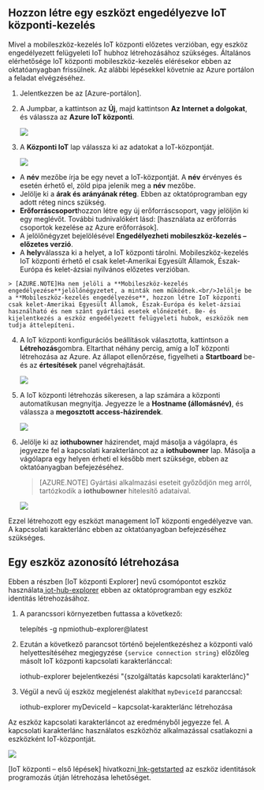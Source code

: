 ## <a name="create-a-device-management-enabled-iot-hub"></a>Hozzon létre egy eszközt engedélyezve IoT központi-kezelés

Mivel a mobileszköz-kezelés IoT központi előzetes verzióban, egy eszköz engedélyezett felügyeleti IoT hubhoz létrehozásához szükséges. Általános elérhetősége IoT központi mobileszköz-kezelés elérésekor ebben az oktatóanyagban frissülnek. Az alábbi lépésekkel követnie az Azure portálon a feladat elvégzéséhez.

1.  Jelentkezzen be az [Azure-portálon].
2.  A Jumpbar, a kattintson az **Új**, majd kattintson **Az Internet a dolgokat**, és válassza az **Azure IoT központi**.

    ![][img-new-hub]

3.  A **Központi IoT** lap válassza ki az adatokat a IoT-központját.

    ![][img-configure-hub]

  -   A **név** mezőbe írja be egy nevet a IoT-központját. A **név** érvényes és esetén érhető el, zöld pipa jelenik meg a **név** mezőbe.
  -   Jelölje ki a **árak és arányának réteg**. Ebben az oktatóprogramban egy adott réteg nincs szükség.
  -   **Erőforráscsoport**hozzon létre egy új erőforráscsoport, vagy jelöljön ki egy meglévőt. További tudnivalókért lásd: [használata az erőforrás csoportok kezelése az Azure erőforrások].
  -   A jelölőnégyzet bejelölésével **Engedélyezheti mobileszköz-kezelés – előzetes verzió**.
  -   A **hely**válassza ki a helyet, a IoT központi tárolni. Mobileszköz-kezelés IoT központi érhető el csak kelet-Amerikai Egyesült Államok, Észak-Európa és kelet-ázsiai nyilvános előzetes verzióban.

    > [AZURE.NOTE]Ha nem jelöli a **Mobileszköz-kezelés engedélyezése**jelölőnégyzetet, a minták nem működnek.<br/>Jelölje be a **Mobileszköz-kezelés engedélyezése**, hozzon létre IoT központi csak kelet-Amerikai Egyesült Államok, Észak-Európa és kelet-ázsiai használható és nem szánt gyártási esetek előnézetét. Be- és kijelentkezés a eszköz engedélyezett felügyeleti hubok, eszközök nem tudja áttelepíteni.

4.  A IoT központi konfigurációs beállítások választotta, kattintson a **Létrehozás**gombra. Eltarthat néhány percig, amíg a IoT központi létrehozása az Azure. Az állapot ellenőrzése, figyelheti a **Startboard** be- és az **értesítések** panel végrehajtását.

    ![][img-monitor]

5.  A IoT központi létrehozás sikeresen, a lap számára a központi automatikusan megnyitja. Jegyezze le a **Hostname (állomásnév)**, és válassza a **megosztott access-házirendek**.

    ![][img-keys]

6.  Jelölje ki az **iothubowner** házirendet, majd másolja a vágólapra, és jegyezze fel a kapcsolati karakterláncot az a **iothubowner** lap. Másolja a vágólapra egy helyen érheti el később mert szüksége, ebben az oktatóanyagban befejezéséhez.

    > [AZURE.NOTE] Gyártási alkalmazási eseteit győződjön meg arról, tartózkodik a **iothubowner** hitelesítő adataival.

    ![][img-connection]

Ezzel létrehozott egy eszközt management IoT központi engedélyezve van. A kapcsolati karakterlánc ebben az oktatóanyagban befejezéséhez szükséges.

## <a name="create-a-device-identity"></a>Egy eszköz azonosító létrehozása

Ebben a részben [IoT központi Explorer] nevű csomópontot eszköz használata[ iot-hub-explorer] ebben az oktatóprogramban egy eszköz identitás létrehozásához.

1. A parancssori környezetben futtassa a következő:

    telepítés -g npmiothub-explorer@latest

2. Ezután a következő parancsot történő bejelentkezéshez a központi való helyettesítéséhez megjegyzése `{service connection string}` előzőleg másolt IoT központi kapcsolati karakterlánccal:

    iothub-explorer bejelentkezési "{szolgáltatás kapcsolati karakterlánc}"

3. Végül a nevű új eszköz megjelenést alakíthat `myDeviceId` paranccsal:

    iothub-explorer myDeviceId – kapcsolat-karakterlánc létrehozása

Az eszköz kapcsolati karakterláncot az eredményből jegyezze fel. A kapcsolati karakterlánc használatos eszközhöz alkalmazással csatlakozni a eszközként IoT-központját.

![][img-identity]

[IoT központi – első lépések] hivatkozni[ lnk-getstarted] az eszköz identitások programozás útján létrehozása lehetőséget.

<!-- images and links -->
[img-new-hub]: media/iot-hub-get-started-create-hub-pp/image1.png
[img-configure-hub]: media/iot-hub-get-started-create-hub-pp/image2.png
[img-monitor]: media/iot-hub-get-started-create-hub-pp/image3.png
[img-keys]: media/iot-hub-get-started-create-hub-pp/image4.png
[img-connection]: media/iot-hub-get-started-create-hub-pp/image5.png
[img-identity]: media/iot-hub-get-started-create-hub-pp/devidentity.png

[Azure portál]: https://portal.azure.com/
[iot-hub-explorer]: https://github.com/Azure/azure-iot-sdks/tree/master/tools/iothub-explorer

[lnk-getstarted]: ../articles/iot-hub/iot-hub-csharp-csharp-getstarted.md
[Erőforrás-csoportok használatával az Azure erőforrások kezelése]: ../articles/azure-portal/resource-group-portal.md
